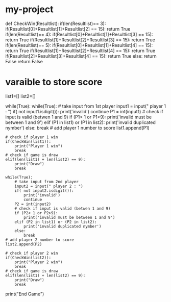 # my-project

def CheckWin(Resultlist):
    if(len(Resultlist)== 3):
      if(Resultlist[0]+Resultlist[1]+Resultlist[2] == 15):
        return True
    if(len(Resultlist)== 4):
        if(Resultlist[0]+Resultlist[1]+Resultlist[3] == 15):
            return True
        if(Resultlist[1]+Resultlist[2]+Resultlist[3] == 15):
            return True
    if(len(Resultlist)== 5):
        if(Resultlist[0]+Resultlist[1]+Resultlist[4] == 15):
            return True
        if(Resultlist[1]+Resultlist[2]+Resultlist[4] == 15):
            return True
        if(Resultlist[2]+Resultlist[3]+Resultlist[4] == 15):
            return True
    else:
        return False
    return False
# varaible to store score
list1=[]
list2=[]

while(True):
    while(True):
        # take input from 1st player
        input1 = input(" player 1 : ")
        if( not input1.isdigit()):
            print('invalid')
            continue
        P1 = int(input1)
        # check if input is valid (betwen 1 and 9)
        if (P1< 1 or P1>9):
            print('invalid must be between 1 and 9')
        elif (P1 in list1) or (P1 in list2):
            print('invalid duplicated nymber')
        else:
            break
    # add player 1 number to score
    list1.append(P1)
    
    # check if player 1 win
    if(CheckWin(list1)):
        print("Player 1 win")
        break
    # check if game is draw 
    elif(len(list1) + len(list2) == 9):
        print("Draw")
        break
        
    while(True):
        # take input from 2nd player
        input2 = input(" player 2 : ")
        if( not input2.isdigit()):
            print('invalid')
            continue
        P2 = int(input2)
        # check if input is valid (betwen 1 and 9)
        if (P2< 1 or P2>9):
            print('invalid must be between 1 and 9')
        elif (P2 in list1) or (P2 in list2):
            print('invalid duplicated nymber')
        else:
            break
    # add player 2 number to score
    list2.append(P2)
    
    # check if player 2 win
    if(CheckWin(list2)):
        print("Player 2 win")
        break
    # check if game is draw 
    elif(len(list1) + len(list2) == 9):
        print("Draw")
        break

print("End Game")
